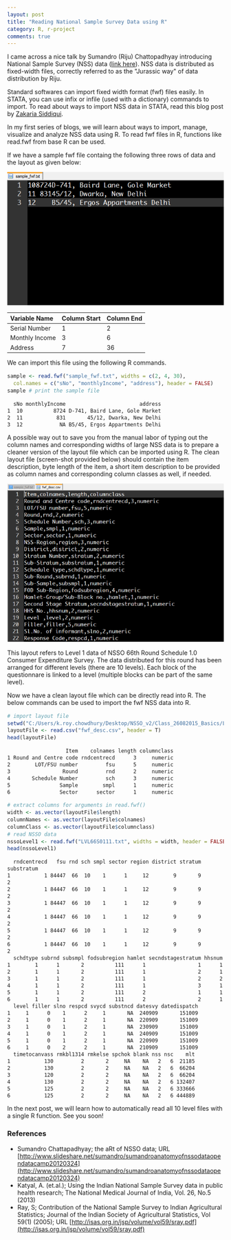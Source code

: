```yaml
---
layout: post
title: "Reading National Sample Survey Data using R"
category: R, r-project
comments: true
---
```


I came across a nice talk by Sumandro (Riju) Chattopadhyay introducing National Sample Survey (NSS) data ([link here](https://www.youtube.com/watch?v=DLs9eEGJzdo)). NSS data is distributed as fixed-width files, correctly referred to as the "Jurassic way" of data distribution by Riju.

Standard softwares can import fixed width format (fwf) files easily. In STATA, you can use infix or infile (used with a dictionary) commands to import. To read about ways to import NSS data in STATA, read this blog post by [Zakaria Siddiqui](https://zakku78.wordpress.com/2009/02/19/nsso-unit-level-data/).

In my first series of blogs, we will learn about ways to import, manage, visualize and analyze NSS data using R. To read fwf files in R, functions like read.fwf from base R can be used. 

If we have a sample fwf file containg the following three rows of data and the layout as given below:

![Sample fixed-width format file](/images/sample_fwf.png)

<table>
<thead>
<tr class="header">
<th align="left">Variable Name</th>
<th align="left">Column Start</th>
<th align="left">Column End</th>
</tr>
</thead>
<tbody>
<tr class="odd">
<td align="left">Serial Number</td>
<td align="left">1</td>
<td align="left">2</td>
</tr>
<tr class="even">
<td align="left">Monthly Income</td>
<td align="left">3</td>
<td align="left">6</td>
</tr>
<tr class="odd">
<td align="left">Address</td>
<td align="left">7</td>
<td align="left">36</td>
</tr>
</tbody>
</table>

We can import this file using the following R commands.

```r
sample <- read.fwf("sample_fwf.txt", widths = c(2, 4, 30), 
  col.names = c("sNo", "monthlyIncome", "address"), header = FALSE)
sample # print the sample file
```

```
  sNo monthlyIncome                        address
1  10          8724 D-741, Baird Lane, Gole Market
2  11           831       45/12, Dwarka, New Delhi
3  12            NA B5/45, Ergos Appartments Delhi
```

A possible way out to save you from the manual labor of typing out the column names and corresponding widths of large NSS data is to prepare a cleaner version of the layout file which can be imported using R. The clean layout file (screen-shot provided below) should contain the item description, byte length of the item, a short item description to be provided as column names and corresponding column classes as well, if needed.

![Cleaned Layout File](/images/layout_clean.png)

This layout refers to Level 1 data of NSSO 66th Round Schedule 1.0 Consumer Expenditure Survey. The data distributed for this round has been arranged for different levels (there are 10 levels). Each block of the questionnare is linked to a level (multiple blocks can be part of the same level).

Now we have a clean layout file which can be directly read into R. The below commands can be used to import the fwf NSS data into R.



```r
# import layout file
setwd("C:/Users/k.roy.chowdhury/Desktop/NSSO_v2/Class_26082015_Basics/Learning_R_Optional")
layoutFile <- read.csv("fwf_desc.csv", header = T) 
head(layoutFile)
```

```
                   Item    colnames length columnclass
1 Round and Centre code rndcentrecd      3     numeric
2        LOT/FSU number         fsu      5     numeric
3                 Round         rnd      2     numeric
4       Schedule Number         sch      3     numeric
5                Sample        smpl      1     numeric
6                Sector      sector      1     numeric
```

```r
# extract columns for arguments in read.fwf()
width <- as.vector(layoutFile$length)
columnNames <- as.vector(layoutFile$colnames)
columnClass <- as.vector(layoutFile$columnclass)
# read NSSO data
nssoLevel1 <- read.fwf("LVL66S0111.txt", widths = width, header = FALSE, col.names = columnNames, colClasses = columnClass)
head(nssoLevel1)
```

```
  rndcentrecd   fsu rnd sch smpl sector region district stratum substratum
1           1 84447  66  10    1      1     12        9       9          2
2           1 84447  66  10    1      1     12        9       9          2
3           1 84447  66  10    1      1     12        9       9          2
4           1 84447  66  10    1      1     12        9       9          2
5           1 84447  66  10    1      1     12        9       9          2
6           1 84447  66  10    1      1     12        9       9          2
  schdtype subrnd subsmpl fodsubregion hamlet secndstagestratum hhsnum
1        1      1       2          111      1                 1      1
2        1      1       2          111      1                 2      1
3        1      1       2          111      1                 2      2
4        1      1       2          111      1                 3      1
5        1      1       2          111      2                 1      1
6        1      1       2          111      2                 2      1
  level filler slno respcd svycd substncd datesvy datedispatch
1     1      0    1      2     1       NA  240909       151009
2     1      0    1      2     1       NA  220909       151009
3     1      0    1      2     1       NA  230909       151009
4     1      0    1      2     1       NA  240909       151009
5     1      0    1      2     1       NA  220909       151009
6     1      0    2      2     1       NA  210909       151009
  timetocanvass rmkbl1314 rmkelse spchok blank nss nsc    mlt
1           130         2       2     NA    NA   2   6  21185
2           130         2       2     NA    NA   2   6  66204
3           120         2       2     NA    NA   2   6  66204
4           130         2       2     NA    NA   2   6 132407
5           125         2       2     NA    NA   2   6 333666
6           125         2       2     NA    NA   2   6 444889
```

In the next post, we will learn how to automatically read all 10 level files with a single R function. See you soon!

### References
- Sumandro Chattapadhyay; the aRt of NSSO data; URL [http://www.slideshare.net/sumandro/sumandroanatomyofnssodataopendatacamp20120324](http://www.slideshare.net/sumandro/sumandroanatomyofnssodataopendatacamp20120324)
- Katyal, A. (et.al.); Using the Indian National Sample Survey data in public health research; The National Medical Journal of India, Vol. 26, No.5 (2013)
- Ray, S; Contribution of the National Sample Survey to Indian Agricultural Statistics; Journal of the Indian Society of Agricultural Statistics, Vol 59(1) (2005); URL [http://isas.org.in/jsp/volume/vol59/sray.pdf](http://isas.org.in/jsp/volume/vol59/sray.pdf)




